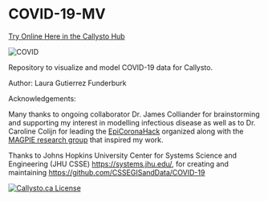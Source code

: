 # COVID-19-MV

[Try Online Here in the Callysto Hub](https://hub.callysto.ca/jupyter/hub/user-redirect/git-pull?repo=https://github.com/lgfunderburk/COVID-19-MV&branch=master&urlpath=notebooks/COVID-19-MV/COVID-19-Vis/DataVisCOVID-19.ipynb&depth=1)

![COVID](COVID-19-World.gif)

Repository to visualize and model COVID-19 data for Callysto. 

Author: Laura Gutierrez Funderburk

Acknowledgements: 

Many thanks to ongoing collaborator Dr. James Colliander for brainstorming and supporting my interest in modelling infectious disease as well as to Dr. Caroline Colijn for leading the [EpiCoronaHack](https://github.com/EpiCoronaHack/Hackathon2020) organized along with the [MAGPIE research group](https://www.sfu.ca/magpie/home.html) that inspired my work.

Thanks to Johns Hopkins University Center for Systems Science and Engineering (JHU CSSE) https://systems.jhu.edu/, for creating and maintaining https://github.com/CSSEGISandData/COVID-19 

[![Callysto.ca License](https://github.com/callysto/curriculum-notebooks/blob/master/callysto-notebook-banner-bottom.jpg?raw=true)](https://github.com/callysto/curriculum-notebooks/blob/master/LICENSE.md)
